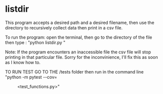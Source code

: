 # listdir
This program accepts a desired path and a desired filename, then use the directory to recursively collect data then print in a csv file.

To run the program: open the terminal, then go to the directory of the file then type : "python listdir.py <directory> <filename>"


Note: If the program encounters an inaccessible file the csv file will stop printing in that particular file. Sorry for the inconvinience, 
I'll fix this as soon as I know how to. 

TO RUN TEST GO TO THE /tests folder then run in the command line "python -m pytest --cov=<dir> <test_functions.py>"
